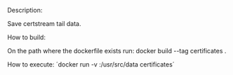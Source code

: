 Description:

Save certstream tail data.

How to build:

On the path where the dockerfile exists run:
    docker build --tag certificates .

How to execute:
    ´docker run -v <local directory>:/usr/src/data certificates´
